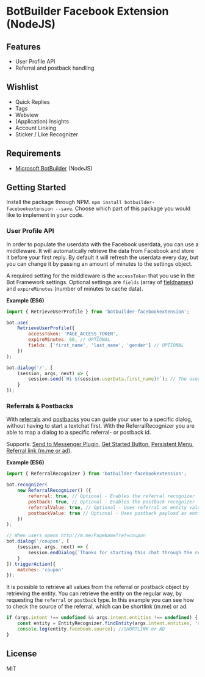 # BotBuilder Facebook Extension (NodeJS)

## Features
* User Profile API
* Referral and postback handling

## Wishlist
* Quick Replies
* Tags
* Webview
* (Application) Insights
* Account Linking
* Sticker / Like Recognizer

## Requirements
* [Microsoft BotBuilder](https://github.com/Microsoft/BotBuilder) (NodeJS)

## Getting Started
Install the package through NPM. `npm install botbuilder-facebookextension --save`. Choose which part of this package you would like to implement in your code.

### User Profile API 
In order to populate the userdata with the Facebook userdata, you can use a middleware. It will automatically retrieve the data from Facebook and store it before your first reply. By default it will refresh the userdata every day, but you can change it by passing an amount of minutes to the settings object.

A required setting for the middleware is the `accessToken` that you use in the Bot Framework settings. Optional settings are `fields` (array of [fieldnames](https://developers.facebook.com/docs/messenger-platform/user-profile)) and `expireMinutes` (number of minutes to cache data).

**Example (ES6)**
```javascript
import { RetrieveUserProfile } from 'botbuilder-facebookextension';

bot.use(
    RetrieveUserProfile({
        accessToken: 'PAGE_ACCESS_TOKEN',
        expireMinutes: 60, // OPTIONAL
        fields: ['first_name', 'last_name', 'gender'] // OPTIONAL
    })
);

bot.dialog('/', [
    (session, args, next) => {
        session.send(`Hi ${session.userData.first_name}!`); // The userData is prepopulated by the Middleware
    }
]);
```

### Referrals & Postbacks
With [referrals](https://developers.facebook.com/docs/messenger-platform/webhook-reference/referral) and [postbacks](https://developers.facebook.com/docs/messenger-platform/webhook-reference/postback) you can guide your user to a specific dialog, without having to start a textchat first. With the ReferralRecognizer you are able to map a dialog to a specific referral- or postback id. 

Supports: [Send to Messenger Plugin](https://developers.facebook.com/docs/messenger-platform/plugin-reference/send-to-messenger), [Get Started Button](https://developers.facebook.com/docs/messenger-platform/messenger-profile/get-started-button), [Persistent Menu](https://developers.facebook.com/docs/messenger-platform/messenger-profile/persistent-menu), [Referral link (m.me or ad)](https://developers.facebook.com/docs/messenger-platform/webhook-reference/referral).

**Example (ES6)**
```javascript
import { ReferralRecognizer } from 'botbuilder-facebookextension';

bot.recognizer(
    new ReferralRecognizer() ({
        referral: true, // Optional - Enables the referral recognizer
        postback: true, // Optional - Enables the postback recognizer
        referralValue: true, // Optional - Uses referral as entity value
        postbackValue: true // Optional - Uses postback payload as entity value
    })
);

// When users opens http://m.me/PageName?ref=coupon
bot.dialog('/coupon', [
    (session, args, next) => {
        session.endDialog(`Thanks for starting this chat through the referral link!`)
    }
]).triggerAction({
    matches: 'coupon'
});
```

It is possible to retrieve all values from the referral or postback object by retrieving the entity. You can retrieve the entity on the regular way, by requesting the `referral` or `postback` type. In this example you can see how to check the source of the referral, which can be shortlink (m.me) or ad.

```javascript
if (args.intent !== undefined && args.intent.entities !== undefined) {
    const entity = EntityRecognizer.findEntity(args.intent.entities, 'referral'); // or 'postback'
    console.log(entity.facebook.source); //SHORTLINK or AD
}
```

## License
MIT